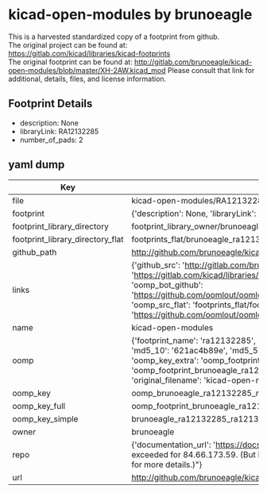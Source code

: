 # kicad-open-modules by brunoeagle  
This is a harvested standardized copy of a footprint from github.  
The original project can be found at:  
https://gitlab.com/kicad/libraries/kicad-footprints  
The original footprint can be found at:
http://gitlab.com/brunoeagle/kicad-open-modules/blob/master/XH-2AW.kicad_mod
Please consult that link for additional, details, files, and license information.  
## Footprint Details
* description: None  
* libraryLink: RA12132285  
* number_of_pads: 2  
## yaml dump  
| Key | Value |  
| --- | --- |  
| file | kicad-open-modules/RA12132285.kicad_mod |  
| footprint | {'description': None, 'libraryLink': 'RA12132285', 'number_of_pads': 2} |  
| footprint_library_directory | footprint_library_owner/brunoeagle_kicad-open-modules |  
| footprint_library_directory_flat | footprints_flat/brunoeagle_ra12132285_ra12132285/working |  
| github_path | http://github.com/brunoeagle/kicad-open-modules/blob/master/RA12132285.kicad_mod |  
| links | {'github_src': 'http://gitlab.com/brunoeagle/kicad-open-modules/blob/master/XH-2AW.kicad_mod', 'github_src_repo': 'https://gitlab.com/kicad/libraries/kicad-footprints', 'oomp_bot': 'footprints/brunoeagle_ra12132285_ra12132285/working', 'oomp_bot_github': 'https://github.com/oomlout/oomlout_oomp_footprint_bot/tree/main/footprints/brunoeagle_ra12132285_ra12132285/working', 'oomp_src_flat': 'footprints_flat/footprints_flat/brunoeagle_ra12132285_ra12132285/working', 'oomp_src_flat_github': 'https://github.com/oomlout/oomlout_oomp_footprint_src/tree/main/footprints_flat/brunoeagle_ra12132285_ra12132285/working'} |  
| name | kicad-open-modules |  
| oomp | {'footprint_name': 'ra12132285', 'library_name': 'ra12132285_kicad_mod', 'md5': '621ac4b89e5a18142f6aa6ff203722e7', 'md5_10': '621ac4b89e', 'md5_5': '621ac', 'md5_6': '621ac4', 'oomp_key': 'oomp_brunoeagle_ra12132285_ra12132285', 'oomp_key_extra': 'oomp_footprint_brunoeagle_ra12132285_ra12132285', 'oomp_key_full': 'oomp_footprint_brunoeagle_ra12132285_ra12132285_621ac4', 'oomp_key_simple': 'brunoeagle_ra12132285_ra12132285', 'original_filename': 'kicad-open-modules/RA12132285.kicad_mod', 'owner_name': 'brunoeagle'} |  
| oomp_key | oomp_brunoeagle_ra12132285_ra12132285 |  
| oomp_key_full | oomp_footprint_brunoeagle_ra12132285_ra12132285 |  
| oomp_key_simple | brunoeagle_ra12132285_ra12132285 |  
| owner | brunoeagle |  
| repo | {'documentation_url': 'https://docs.github.com/rest/overview/resources-in-the-rest-api#rate-limiting', 'message': "API rate limit exceeded for 84.66.173.59. (But here's the good news: Authenticated requests get a higher rate limit. Check out the documentation for more details.)"} |  
| url | http://github.com/brunoeagle/kicad-open-modules |  

